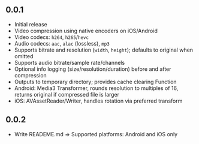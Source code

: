 ## 0.0.1
- Initial release
- Video compression using native encoders on iOS/Android
- Video codecs: `h264`, `h265`/`hevc`
- Audio codecs: `aac`, `alac` (lossless), `mp3`
- Supports bitrate and resolution (`width`, `height`); defaults to original when omitted
- Supports audio bitrate/sample rate/channels
- Optional info logging (size/resolution/duration) before and after compression
- Outputs to temporary directory; provides cache clearing Function
- Android: Media3 Transformer, rounds resolution to multiples of 16, returns original if compressed file is larger
- iOS: AVAssetReader/Writer, handles rotation via preferred transform


## 0.0.2
- Write READEME.md => Supported platforms: Android and iOS only